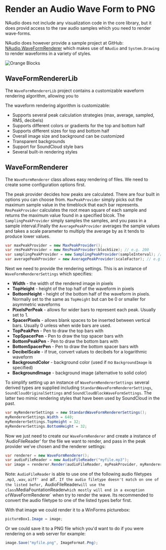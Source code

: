 # Render an Audio Wave Form to PNG

 NAudio does not include any visualization code in the core library, but it does provid  access to the raw audio samples which you need to render wave-forms.

 NAudio does however provide a sample project at GitHub: [NAudio.WaveFormRenderer](https://github.com/naudio/NAudio.WaveFormRenderer) which makes use of `NAudio` and `System.Drawing` to render waveforms in a variety of styles.

![Orange Blocks](https://cloud.githubusercontent.com/assets/147668/18606778/5a9516ac-7cb1-11e6-8660-a0a80d72fe26.png)

 ## WaveFormRendererLib

 The `WaveFormRendererLib` project contains a customizable waveform rendering algorithm, allowing you to 

 The waveform rendering algorithm is customizable:

 - Supports several peak calculation strategies (max, average, sampled, RMS, decibels)
 - Supports different colors or gradients for the top and bottom half
 - Supports different sizes for top and bottom half
 - Overall image size and background can be customized
 - Transparent backgrounds
 - Support for SoundCloud style bars
 - Several built-in rendering styles

## WaveFormRenderer

The `WaveFormRenderer` class allows easy rendering of files. We need to create some configuration options first.

The peak provider decides how peaks are calculated. There are four built in options you can choose from. `MaxPeakProvider` simply picks out the maximum sample value in the timeblock that each bar represents. `RmsPeakProvider` calculates the root mean square of each sample and returns the maximum value found in a specified blcok. The `SamplingPeakProvider` simply samples the samples, and you pass in a sample interval.Finally the `AveragePeakProvider` averages the sample values and takes a scale parameter to multiply the average by as it tends to produce lower values.

```c#
var maxPeakProvider = new MaxPeakProvider();
var rmsPeakProvider = new RmsPeakProvider(blockSize); // e.g. 200
var samplingPeakProvider = new SamplingPeakProvider(sampleInterval); // e.g. 200
var averagePeakProvider = new AveragePeakProvider(scaleFactor); // e.g. 4
```

Next we need to provide the rendering settings. This is an instance of `WaveFormRendererSettings` which specifies:

- **Width** - the width of the rendered image in pixels
- **TopHeight** - height of the top half of the waveform in pixels
- **BottomHeight** - height of the bottom half of the waveform in pixels. Normally set to the same as `TopHeight` but can be 0 or smaller for asymmetric waveforms
- **PixelsPerPeak** - allows for wider bars to represent each peak. Usually set to 1.
- **SpacerPixels** - allows blank spaces to be inserted between vertical bars. Usually 0 unless when wide bars are used.
- **TopPeakPen** - Pen to draw the top bars with
- **TopSpacerPen** - Pen to draw the top spacer bars with
- **BottomPeakPen** - Pen to draw the bottom bars with
- **BottomSpacerPen** - Pen to draw the bottom spacer bars with
- **DecibelScale** - if true, convert values to decibels for a logarithmic waveform
- **BackgroundColor** - background color (used if no `BackgroundImage` is specified)
- **BackgroundImage** - background image (alternative to solid color)

To simplify setting up an instance of `WaveFormRendererSettings` several derived types are supplied including 
`StandardWaveFormRendererSettings`, `SoundCloudOriginalSettings` and `SoundCloudBlockWaveFormSettings`. The latter two mimic rendering styles that have been used by SoundCloud in the past.

```c#
var myRendererSettings = new StandardWaveFormRendererSettings();
myRendererSettings.Width = 640;
myRendererSettings.TopHeight = 32;
myRendererSettings.BottomHeight = 32;
```

Now we just need to create our `WaveFormRenderer` and create a instance of 'AudioFileReader' for the file we want to render, and pass in the peak provider we've chosen and the renderer settings:

```C#
var renderer = new WaveFormRenderer();
var audioFileReader = new AudioFileReader("myfile.mp3");
var image = renderer.Render(audioFileReader, myPeakProvider, myRendererSettings);
```

Note: `AudioFileReader` is able to use one of the following audio filetypes `.mp3`, `.wav`, `aiff' and `aif`. If the audio filetype doesn't match on one of the listed befor, `AudioFileReader` will use the class `MediaFountationReader` which mostly will end in a exception of `WaveFormRenderer` when try to render the wave.
Its recommended to convert the audio filetype to one of the listed types befor first.

With that image we could render it to a WinForms picturebox:
```c#
pictureBox1.Image = image;
```

Or we could save it to a PNG file which you'd want to do if you were rendering on a web server for example:
```c#
image.Save("myfile.png", ImageFormat.Png);
```

 
